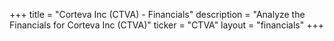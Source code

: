 +++
title = "Corteva Inc (CTVA) - Financials"
description = "Analyze the Financials for Corteva Inc (CTVA)"
ticker = "CTVA"
layout = "financials"
+++

